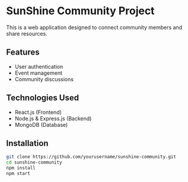 # SunShine Community Project

This is a web application designed to connect community members and share resources.

## Features
- User authentication
- Event management
- Community discussions

## Technologies Used
- React.js (Frontend)
- Node.js & Express.js (Backend)
- MongoDB (Database)

## Installation
```sh
git clone https://github.com/yourusername/sunshine-community.git
cd sunshine-community
npm install
npm start
